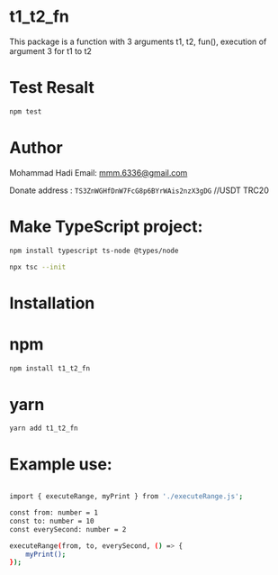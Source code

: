 # t1_t2_fn
This package is a function with 3 arguments t1, t2, fun(), execution of argument 3 for t1 to t2

# Test Resalt
```bash
npm test
```
# Author

Mohammad Hadi
Email: mmm.6336@gmail.com

Donate address : `TS3ZnWGHfDnW7FcG8p6BYrWAis2nzX3gDG` //USDT TRC20

# Make TypeScript project:

```bash
npm install typescript ts-node @types/node 
```

```bash
npx tsc --init
```

# Installation

# npm
```bash
npm install t1_t2_fn
```
# yarn
```bash
yarn add t1_t2_fn
```

# Example use:

```bash

import { executeRange, myPrint } from './executeRange.js';

const from: number = 1
const to: number = 10
const everySecond: number = 2

executeRange(from, to, everySecond, () => {
    myPrint();
});

```